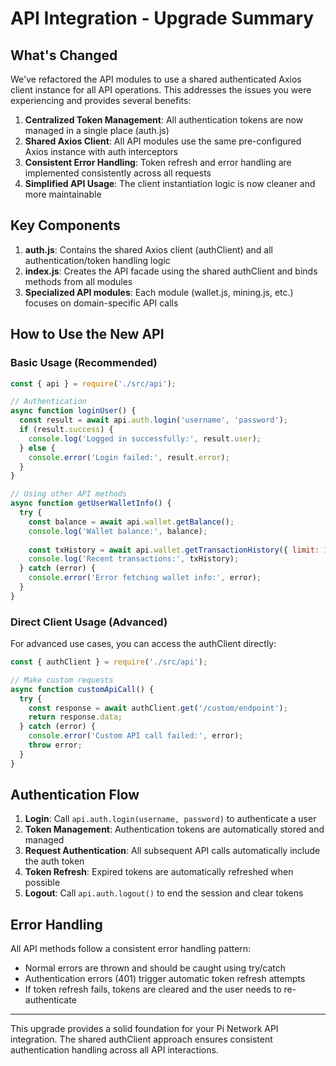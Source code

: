# API Integration - Upgrade Summary

## What's Changed

We've refactored the API modules to use a shared authenticated Axios client instance for all API operations. This addresses the issues you were experiencing and provides several benefits:

1. **Centralized Token Management**: All authentication tokens are now managed in a single place (auth.js)
2. **Shared Axios Client**: All API modules use the same pre-configured Axios instance with auth interceptors
3. **Consistent Error Handling**: Token refresh and error handling are implemented consistently across all requests
4. **Simplified API Usage**: The client instantiation logic is now cleaner and more maintainable

## Key Components

1. **auth.js**: Contains the shared Axios client (authClient) and all authentication/token handling logic
2. **index.js**: Creates the API facade using the shared authClient and binds methods from all modules
3. **Specialized API modules**: Each module (wallet.js, mining.js, etc.) focuses on domain-specific API calls

## How to Use the New API

### Basic Usage (Recommended)

```javascript
const { api } = require('./src/api');

// Authentication
async function loginUser() {
  const result = await api.auth.login('username', 'password');
  if (result.success) {
    console.log('Logged in successfully:', result.user);
  } else {
    console.error('Login failed:', result.error);
  }
}

// Using other API methods
async function getUserWalletInfo() {
  try {
    const balance = await api.wallet.getBalance();
    console.log('Wallet balance:', balance);
    
    const txHistory = await api.wallet.getTransactionHistory({ limit: 10 });
    console.log('Recent transactions:', txHistory);
  } catch (error) {
    console.error('Error fetching wallet info:', error);
  }
}
```

### Direct Client Usage (Advanced)

For advanced use cases, you can access the authClient directly:

```javascript
const { authClient } = require('./src/api');

// Make custom requests
async function customApiCall() {
  try {
    const response = await authClient.get('/custom/endpoint');
    return response.data;
  } catch (error) {
    console.error('Custom API call failed:', error);
    throw error;
  }
}
```

## Authentication Flow

1. **Login**: Call `api.auth.login(username, password)` to authenticate a user
2. **Token Management**: Authentication tokens are automatically stored and managed
3. **Request Authentication**: All subsequent API calls automatically include the auth token
4. **Token Refresh**: Expired tokens are automatically refreshed when possible
5. **Logout**: Call `api.auth.logout()` to end the session and clear tokens

## Error Handling

All API methods follow a consistent error handling pattern:
- Normal errors are thrown and should be caught using try/catch
- Authentication errors (401) trigger automatic token refresh attempts
- If token refresh fails, tokens are cleared and the user needs to re-authenticate

---

This upgrade provides a solid foundation for your Pi Network API integration. The shared authClient approach ensures consistent authentication handling across all API interactions.
